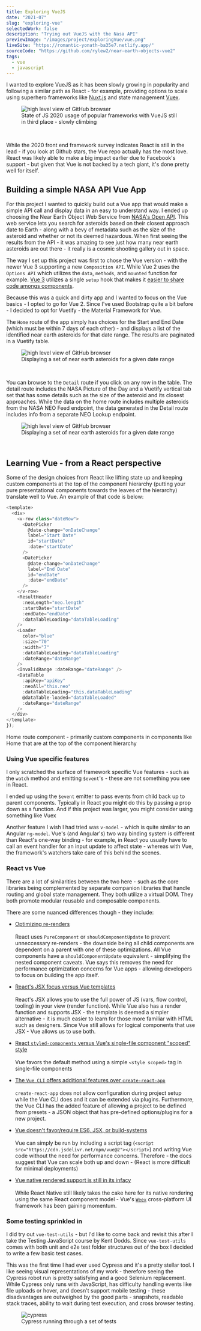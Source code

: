 ```yaml
---
title: Exploring VueJS
date: "2021-07"
slug: "exploring-vue"
selectedWork: false
description: "Trying out VueJS with the Nasa API"
previewImage: "/images/project/exploringVue/vue.png"
liveSite: "https://romantic-yonath-ba35e7.netlify.app/"
sourceCode: "https://github.com/rylew2/near-earth-objects-vue2"
tags:
  - vue
  - javascript
---
```


I wanted to explore VueJS as it has been slowly growing in popularity and following a similar path as React - for example, providing options to scale using superhero frameworks like <a href="https://nuxtjs.org/">Nuxt.js</a> and state management <a href="https://vuex.vuejs.org/">Vuex</a>.

<figure class="image">
  <Image src="/images/project/exploringVue/comparison.png" alt="high level view of GitHub browser">
  <figcaption>State of JS 2020 usage of popular frameworks with VueJS still in third place - slowly climbing</figcaption>
</figure>
<br />

While the 2020 front end framework survey indicates React is still in the lead - if you look at Github stars, the Vue repo actually has the most love. React was likely able to make a big impact earlier due to Facebook's support - but given that Vue is not backed by a tech giant, it's done pretty well for itself.

## Building a simple NASA API Vue App

For this project I wanted to quickly build out a Vue app that would make a simple API call and display data in an easy to understand way. I ended up choosing the Near Earth Object Web Service from <a href="https://api.nasa.gov/">NASA's Open API</a>. This web service lets you search for asteroids based on their closest approach date to Earth - along with a bevy of metadata such as the size of the asteroid and whether or not its deemed hazardous. When first seeing the results from the API - it was amazing to see just how many near earth asteroids are out there - it really is a cosmic shooting gallery out in space.

The way I set up this project was first to chose the Vue version - with the newer Vue 3 supporting a new `Composition API`. While Vue 2 uses the `Options API` which utilizes the `data`, `methods`, and `mounted` function for example. <a href="https://markus.oberlehner.net/blog/vue-3-composition-api-vs-options-api/">Vue 3</a> utilizes a single `setup` hook that makes it <a href="https://markus.oberlehner.net/blog/vue-3-composition-api-vs-options-api/">easier to share code amongs components</a>.

Because this was a quick and dirty app and I wanted to focus on the Vue basics - I opted to go for Vue 2. Since I've used Bootstrap quite a bit before - I decided to opt for Vuetify - the Material Framework for Vue.

The `Home` route of the app simply has choices for the Start and End Date (which must be within 7 days of each other) - and displays a list of the identified near earth asteroids for that date range. The results are paginated in a Vuetify table.

<figure class="image">
  <Image src="/images/project/exploringVue/home.png" alt="high level view of GitHub browser">
  <figcaption>Displaying a set of near earth asteroids for a given date range</figcaption>
</figure>
<br />

You can browse to the `Detail` route if you click on any row in the table. The detail route includes the NASA Picture of the Day and a Vuetify vertical tab set that has some details such as the size of the asteroid and its closest approaches. While the data on the home route includes multiple asteroids from the NASA NEO Feed endpoint, the data generated in the Detail route includes info from a separate NEO Lookup endpoint.

<figure class="image">
  <Image src="/images/project/exploringVue/detail.png" alt="high level view of GitHub browser">
  <figcaption>Displaying a set of near earth asteroids for a given date range</figcaption>
</figure>
<br />

## Learning Vue - from a React perspective

Some of the design choices from React like lifting state up and keeping custom components at the top of the component hierarchy (putting your pure presentational components towards the leaves of the hierarchy) translate well to Vue. An example of that code is below:

```js
<template>
  <div>
    <v-row class="dateRow">
      <DatePicker
        @date-change="onDateChange"
        label="Start Date"
        id="startDate"
        :date="startDate"
      />
      <DatePicker
        @date-change="onDateChange"
        label="End Date"
        id="endDate"
        :date="endDate"
      />
    </v-row>
    <ResultHeader
      :neoLength="neo.length"
      :startDate="startDate"
      :endDate="endDate"
      :dataTableLoading="dataTableLoading"
    />
    <Loader
      color="blue"
      :size="70"
      :width="7"
      :dataTableLoading="dataTableLoading"
      :dateRange="dateRange"
    />
    <InvalidRange :dateRange="dateRange" />
    <DataTable
      :apiKey="apiKey"
      :neoAll="this.neo"
      :dataTableLoading="this.dataTableLoading"
      @dataTable-loaded="dataTableLoaded"
      :dateRange="dateRange"
    />
  </div>
</template>
});
```

  <figcaption>Home route component - primarily custom components in components like Home that are at the top of the component hierarchy</figcaption>

### Using Vue specific features

I only scratched the surface of framework specific Vue features - such as the `watch` method and emitting `$event`'s - these are not something you see in React.

I ended up using the `$event` emitter to pass events from child back up to parent components. Typically in React you might do this by passing a prop down as a function. And if this project was larger, you might consider using something like Vuex

Another feature I wish I had tried was `v-model` - which is quite similar to an Angular `ng-model`. Vue's (and Angular's) two way binding system is different than React's one-way binding - for example, in React you usually have to call an event handler for an input update to affect state - whereas with Vue, the framework's watchers take care of this behind the scenes.

### React vs Vue

There are a lot of similarities between the two here - such as the core libraries being complemented by separate companion libraries that handle routing and global state management. They both utilize a virtual DOM. They both promote modular reusable and composable components.

There are some nuanced differences though - they include:

- <u>Optimizing re-renders</u> <br /><br />
  React uses `PureComponent` or `shouldComponentUpdate` to prevent unneccessary re-renders - the downside being all child components are dependent on a parent with one of these optimizations. All Vue components have a `shouldComponentUpdate` equivalent - simplifying the nested component caveats. Vue says this removes the need for performance optimization concerns for Vue apps - allowing developers to focus on building the app itself.

- <u>React's JSX focus versus Vue templates</u><br /><br />
  React's JSX allows you to use the full power of JS (vars, flow control, tooling) in your view (render function). While Vue also has a render function and supports JSX - the template is deemed a simpler alternative - it is much easier to learn for those more familiar with HTML such as designers. Since Vue still allows for logical components that use JSX - Vue allows us to use both.

- <u>React `styled-components` versus Vue's single-file component "scoped" style</u><br /><br />
  Vue favors the default method using a simple `<style scoped>` tag in single-file components

- <u>The `Vue CLI` offers additional features over `create-react-app`</u><br /><br />
  `create-react-app` does not allow configuration during project setup while the Vue CLI does and it can be extended via plugins. Furthermore, the Vue CLI has the added feature of allowing a project to be defined from presets - a JSON object that has pre-defined options/plugins for a new project.

- <u>Vue doesn't favor/require ES6, JSX, or build-systems</u><br /><br />
  Vue can simply be run by including a script tag (`<script src="https://cdn.jsdelivr.net/npm/vue@2"></script>`) and writing Vue code without the need for performance concerns. 
  Therefore - the docs suggest that Vue can scale both up and down - (React is more difficult for minimal deployments)

- <u>Vue native rendered support is still in its infacy</u><br /><br />
  While React Native still likely takes the cake here for its native rendering using the same React component model - Vue's <a href="https://github.com/alibaba/weex">`Weex`</a> cross-platform UI framework has been gaining momentum.

### Some testing sprinkled in

I did try out `vue-test-utils` - but I'd like to come back and revisit this after I take the Testing JavaScript course by Kent Dodds. Since `vue-test-utils` comes with both unit and e2e test folder structures out of the box I decided to write a few basic test cases.

This was the first time I had ever used Cypress and it's a pretty stellar tool. I like seeing visual representations of my work - therefore seeing the Cypress robot run is pretty satisfying and a good Selenium replacement. While Cypress only runs with JavaScript, has difficulty handling events like file uploads or hover, and doesn't support mobile testing - these disadvantages are outweighed by the good parts - snapshots, readable stack traces, ability to wait during test execution, and cross browser testing.

<figure class="image">
  <Image src="/images/project/exploringVue/cypress.png" alt="cypress">
  <figcaption>Cypress running through a set of tests</figcaption>
</figure>
